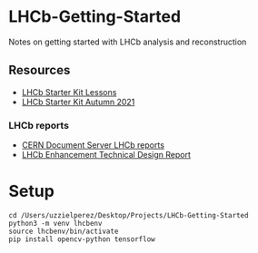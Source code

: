# LHCb-Getting-Started
Notes on getting started with LHCb analysis and reconstruction

## Resources

* [LHCb Starter Kit Lessons](https://lhcb.github.io/starterkit-lessons/first-analysis-steps/minimal-dv-job.html)
* [LHCb Starter Kit Autumn 2021](https://lhcb.github.io/starterkit/starterkit/2021/11/22/starterkit-autumn-2021.html)

### LHCb reports
* [CERN Document Server LHCb reports](https://cds.cern.ch/record/2866493/files/LHCB-TDR-024.pdf)
* [LHCb Enhancement Technical Design Report](https://cds.cern.ch/record/2866493/files/LHCB-TDR-024.pdf)

# Setup 

``````
cd /Users/uzzielperez/Desktop/Projects/LHCb-Getting-Started
python3 -m venv lhcbenv
source lhcbenv/bin/activate
pip install opencv-python tensorflow
``````

